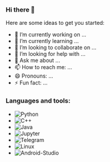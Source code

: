 ### Hi there 👋


Here are some ideas to get you started:

- 🔭 I’m currently working on ...
- 🌱 I’m currently learning ...
- 👯 I’m looking to collaborate on ...
- 🤔 I’m looking for help with ...
- 💬 Ask me about ...
- 📫 How to reach me: ...
- 😄 Pronouns: ...
- ⚡ Fun fact: ...

### Languages and tools:
- ![Python](https://img.shields.io/badge/-Python-FFCC22?style-for-the-badge&logo=python)
- ![C++](https://img.shields.io/badge/-C++-00599C?style=for-th..)
- ![Java](https://img.shields.io/badge/-Java-red?style=for-the-..)
- ![Jupyter](https://img.shields.io/badge/-Jupyter-white?style=for..)
- ![Telegram](https://img.shields.io/badge/-Telegram-26A5E4?style=f..)
- ![Linux](https://img.shields.io/badge/-Linux-white?style=for-t..)
- ![Android-Studio](https://img.shields.io/badge/-Android_Studio-white?st..)
